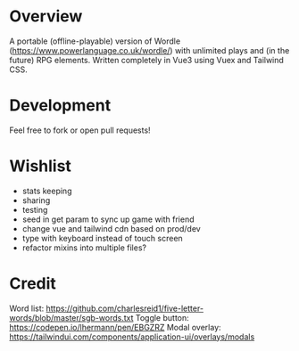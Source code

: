 # Overview

A portable (offline-playable) version of Wordle (https://www.powerlanguage.co.uk/wordle/) with unlimited plays and (in the future) RPG elements.  Written completely in Vue3 using Vuex and Tailwind CSS.

# Development

Feel free to fork or open pull requests!

# Wishlist

- stats keeping
- sharing
- testing
- seed in get param to sync up game with friend
- change vue and tailwind cdn based on prod/dev
- type with keyboard instead of touch screen
- refactor mixins into multiple files?

# Credit

Word list: https://github.com/charlesreid1/five-letter-words/blob/master/sgb-words.txt
Toggle button: https://codepen.io/lhermann/pen/EBGZRZ
Modal overlay: https://tailwindui.com/components/application-ui/overlays/modals
